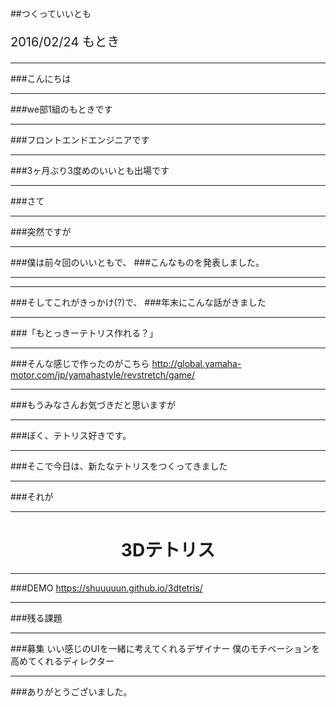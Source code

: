 ##つくっていいとも

<p style="font-size: 20px;">
    2016/02/24 もとき
</p>

---

###こんにちは

---

###we部1組のもときです

---

###フロントエンドエンジニアです

---

###3ヶ月ぶり3度めのいいとも出場です

---

###さて

---

###突然ですが

---

###僕は前々回のいいともで、
###こんなものを発表しました。

---

<!--  ※スクリーンセーバーを実行する  -->
<!-- テトリス風のスクリーンセーバーです  -->
<!-- こんな感じのスクリーンセーバーをいくつかつくっていたので、あだ名がセイバーになりかけました -->
<!-- このテトリスセーバーの面白いところは、スクリーンセーバーなのに、この状態で操作できるというところですね -->

<!-- ###そう、テトリス風スクリーンセーバーです  -->
<!-- <a href="http://shuuuuun.github.io/TetrisSaver/">http://shuuuuun.github.io/TetrisSaver/</a> -->

---

###そしてこれがきっかけ(?)で、
###年末にこんな話がきました

---

###「もとっきーテトリス作れる？」

---

<!-- ###Revパズルの話が来た説明 -->
###そんな感じで作ったのがこちら
<a href="http://global.yamaha-motor.com/jp/yamahastyle/revstretch/game/">http://global.yamaha-motor.com/jp/yamahastyle/revstretch/game/</a>

---

###もうみなさんお気づきだと思いますが

---

###ぼく、テトリス好きです。

---

###そこで今日は、新たなテトリスをつくってきました

---

###それが

---

<h1 style="text-align: center;">
  3Dテトリス
</h1>

---

###DEMO
<a href="https://shuuuuun.github.io/3dtetris/">https://shuuuuun.github.io/3dtetris/</a>

---

###残る課題

---

###募集
いい感じのUIを一緒に考えてくれるデザイナー
僕のモチベーションを高めてくれるディレクター

---

###ありがとうございました。


